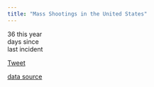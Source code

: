 ```yaml
---
title: "Mass Shootings in the United States"
---
```


<script type="text/JavaScript">
	var lastDate = "2019-02-09";
	var curDate = new Date();
	var difference = Math.floor(( curDate - Date.parse( lastDate )) / 86400000);
</script>

<div class="metrics">
<div class="metric">
	<span class="number">36</span>
	<span class="label">this year</span>
</div>
<div class="metric">
	<span class="number"></span>
	<span class="label">days since<br />
	last incident</span>
</div>
</div>

<a class="twitter-share-button"
	href="https://twitter.com/share"
	data-text="There have been 36 mass shootings in the U.S. this year! "
	data-hashtags="MarchForOurLives"
	data-url="https://massshootings.us"
	data-via="FelicianoTech"
	data-related="AMarch4OurLives">
Tweet</a>

[data source](http://www.gunviolencearchive.org/reports/mass-shooting)

<script type="text/JavaScript">
	$( "div.metric span.number" ).eq(1).html( difference );
</script>
